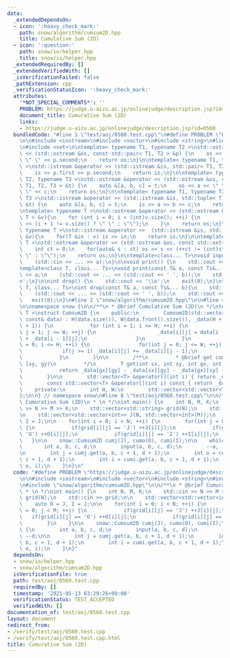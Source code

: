 ```yaml
---
data:
  _extendedDependsOn:
  - icon: ':heavy_check_mark:'
    path: snow/algorithm/cumsum2D.hpp
    title: Cumulative Sum (2D)
  - icon: ':question:'
    path: snow/io/helper.hpp
    title: snow/io/helper.hpp
  _extendedRequiredBy: []
  _extendedVerifiedWith: []
  _isVerificationFailed: false
  _pathExtension: cpp
  _verificationStatusIcon: ':heavy_check_mark:'
  attributes:
    '*NOT_SPECIAL_COMMENTS*': ''
    PROBLEM: https://judge.u-aizu.ac.jp/onlinejudge/description.jsp?id=0560
    document_title: Cumurative Sum (2D)
    links:
    - https://judge.u-aizu.ac.jp/onlinejudge/description.jsp?id=0560
  bundledCode: "#line 1 \"test/aoj/0560.test.cpp\"\n#define PROBLEM \"https://judge.u-aizu.ac.jp/onlinejudge/description.jsp?id=0560\"\
    \n\n#include <iostream>\n#include <vector>\n#include <string>\n#line 4 \"snow/io/helper.hpp\"\
    \n#include <set>\n\ntemplate< typename T1, typename T2 >\nstd::ostream &operator\
    \ << (std::ostream &os, const std::pair< T1, T2 > &p) {\n    os << p.first <<\
    \ \" \" << p.second;\n    return os;\n}\n\ntemplate< typename T1, typename T2\
    \ >\nstd::istream &operator >> (std::istream &is, std::pair< T1, T2 > &p) {\n\
    \    is >> p.first >> p.second;\n    return is;\n}\n\ntemplate< typename T1, typename\
    \ T2, typename T3 >\nstd::ostream &operator << (std::ostream &os, const std::tuple<\
    \ T1, T2, T3 > &t) {\n    auto &[a, b, c] = t;\n    os << a << \" \" << b << \"\
    \ \" << c;\n    return os;\n}\n\ntemplate< typename T1, typename T2, typename\
    \ T3 >\nstd::istream &operator >> (std::istream &is, std::tuple< T1, T2, T3 >\
    \ &t) {\n    auto &[a, b, c] = t;\n    is >> a >> b >> c;\n    return is;\n}\n\
    \ntemplate< typename T >\nstd::ostream &operator << (std::ostream &os, const std::vector<\
    \ T > &v){\n    for (int i = 0; i < (int)v.size(); ++i) {\n        os << v[i]\
    \ << (i + 1 != v.size() ? \" \" : \"\");\n    }\n    return os;\n}\n\ntemplate<\
    \ typename T >\nstd::istream &operator >>  (std::istream &is, std::vector< T >\
    \ &v){\n    for(T &in : v) is >> in;\n    return is;\n}\n\ntemplate< typename\
    \ T >\nstd::ostream &operator << (std::ostream &os, const std::set< T > &st){\n\
    \    int ct = 0;\n    for(auto& s : st) os << s << (++ct != (int)st.size() ? \"\
    \ \" : \"\");\n    return os;\n}\n\ntemplate<class... T>\nvoid input(T&... a){\n\
    \    (std::cin >> ... >> a);\n}\n\nvoid print() {\n    std::cout << '\\n';\n}\n\
    template<class T, class... Ts>\nvoid print(const T& a, const Ts&... b){\n    std::cout\
    \ << a;\n    (std::cout << ... << (std::cout << ' ', b));\n    std::cout << '\\\
    n';\n}\n\nint drop() {\n    std::cout << '\\n';\n    exit(0);\n}\ntemplate<class\
    \ T, class... Ts>\nint drop(const T& a, const Ts&... b){\n    std::cout << a;\n\
    \    (std::cout << ... << (std::cout << ' ', b));\n    std::cout << '\\n';\n \
    \   exit(0);\n}\n#line 2 \"snow/algorithm/cumsum2D.hpp\"\n\n#line 4 \"snow/algorithm/cumsum2D.hpp\"\
    \n\nnamespace snow {\n\n/**\n * @brief Cumulative Sum (2D)\n */\ntemplate < typename\
    \ T >\nstruct Cumsum2D {\n    public:\n        Cumsum2D(std::vector<std::vector<T>>\
    \ const& data) : H(data.size()), W(data.front().size()), _data(H + 1, std::vector<T>(W\
    \ + 1)) {\n            for (int i = 1; i <= H; ++i) {\n                for(int\
    \ j = 1; j <= W; ++j) {\n                    _data[i][j] = data[i - 1][j - 1]\
    \ + _data[i - 1][j];\n                }\n            }\n            for (int i\
    \ = 0; i <= H; ++i) {\n                for(int j = 0; j <= W; ++j) {\n       \
    \             if(j >= 1) _data[i][j] += _data[i][j - 1];\n                }\n\
    \            }\n        }\n\n        /**\n         * @brief get cumsum [sx, gx),\
    \ [sy, gy)\n         */\n        T get(int sx, int sy, int gx, int gy) const {\n\
    \            return _data[gx][gy] - _data[sx][gy] - _data[gx][sy] + _data[sx][sy];\n\
    \        }\n\n        std::vector<T> &operator[](int i) { return _data[i]; }\n\
    \        const std::vector<T> &operator[](int i) const { return _data[i]; }\n\n\
    \    private:\n        int H, W;\n        std::vector<std::vector<T>> _data;\n\
    };\n\n} // namespace snow\n#line 8 \"test/aoj/0560.test.cpp\"\n\n/**\n * @brief\
    \ Cumurative Sum (2D)\n * \n */\nint main() {\n    int N, M, K;\n    std::cin\
    \ >> N >> M >> K;\n    std::vector<std::string> grid(N);\n    std::cin >> grid;\n\
    \n    std::vector<std::vector<int>> J(N, std::vector<int>(M));\n    auto O = J,\
    \ I = J;\n\n    for(int i = 0; i < N; ++i) {\n        for(int j = 0; j < M; ++j)\
    \ {\n            if(grid[i][j] == 'J') ++J[i][j];\n            if(grid[i][j] ==\
    \ 'O') ++O[i][j];\n            if(grid[i][j] == 'I') ++I[i][j];\n        }\n \
    \   }\n\n    snow::Cumsum2D cumj(J), cumo(O), cumi(I);\n\n    while(K--) {\n \
    \       int a, b, c, d;\n        input(a, b, c, d);\n        --a, --b, --c, --d;\n\
    \n        int j = cumj.get(a, b, c + 1, d + 1);\n        int o = cumo.get(a, b,\
    \ c + 1, d + 1);\n        int i = cumi.get(a, b, c + 1, d + 1);\n        print(j,\
    \ o, i);\n    }\n}\n"
  code: "#define PROBLEM \"https://judge.u-aizu.ac.jp/onlinejudge/description.jsp?id=0560\"\
    \n\n#include <iostream>\n#include <vector>\n#include <string>\n#include \"snow/io/helper.hpp\"\
    \n#include \"snow/algorithm/cumsum2D.hpp\"\n\n/**\n * @brief Cumurative Sum (2D)\n\
    \ * \n */\nint main() {\n    int N, M, K;\n    std::cin >> N >> M >> K;\n    std::vector<std::string>\
    \ grid(N);\n    std::cin >> grid;\n\n    std::vector<std::vector<int>> J(N, std::vector<int>(M));\n\
    \    auto O = J, I = J;\n\n    for(int i = 0; i < N; ++i) {\n        for(int j\
    \ = 0; j < M; ++j) {\n            if(grid[i][j] == 'J') ++J[i][j];\n         \
    \   if(grid[i][j] == 'O') ++O[i][j];\n            if(grid[i][j] == 'I') ++I[i][j];\n\
    \        }\n    }\n\n    snow::Cumsum2D cumj(J), cumo(O), cumi(I);\n\n    while(K--)\
    \ {\n        int a, b, c, d;\n        input(a, b, c, d);\n        --a, --b, --c,\
    \ --d;\n\n        int j = cumj.get(a, b, c + 1, d + 1);\n        int o = cumo.get(a,\
    \ b, c + 1, d + 1);\n        int i = cumi.get(a, b, c + 1, d + 1);\n        print(j,\
    \ o, i);\n    }\n}"
  dependsOn:
  - snow/io/helper.hpp
  - snow/algorithm/cumsum2D.hpp
  isVerificationFile: true
  path: test/aoj/0560.test.cpp
  requiredBy: []
  timestamp: '2021-05-13 03:29:26+09:00'
  verificationStatus: TEST_ACCEPTED
  verifiedWith: []
documentation_of: test/aoj/0560.test.cpp
layout: document
redirect_from:
- /verify/test/aoj/0560.test.cpp
- /verify/test/aoj/0560.test.cpp.html
title: Cumurative Sum (2D)
---
```

